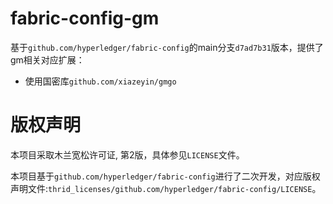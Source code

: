 fabric-config-gm
==============

基于`github.com/hyperledger/fabric-config`的main分支`d7ad7b31`版本，提供了gm相关对应扩展：
- 使用国密库`github.com/xiazeyin/gmgo`


# 版权声明
本项目采取木兰宽松许可证, 第2版，具体参见`LICENSE`文件。

本项目基于`github.com/hyperledger/fabric-config`进行了二次开发，对应版权声明文件:`thrid_licenses/github.com/hyperledger/fabric-config/LICENSE`。
